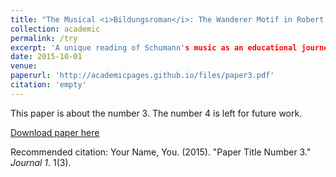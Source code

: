 ```yaml
---
title: "The Musical <i>Bildungsroman</i>: The Wanderer Motif in Robert Schumann's Piano Compositions"
collection: academic
permalink: /try
excerpt: 'A unique reading of Schumann's music as an educational journey rooted in 19th-century German Romanticism.'
date: 2015-10-01
venue: 
paperurl: 'http://academicpages.github.io/files/paper3.pdf'
citation: 'empty'
---
```

This paper is about the number 3. The number 4 is left for future work.

[Download paper here](http://academicpages.github.io/files/paper3.pdf)

Recommended citation: Your Name, You. (2015). "Paper Title Number 3." <i>Journal 1</i>. 1(3).
